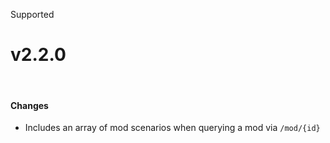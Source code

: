 <span class="badge bg-primary-subtle border border-primary-subtle text-primary-emphasis rounded-pill"><i class="bi bi-hash"></i> Supported</span>
# v2.2.0
<br/>

#### Changes
- Includes an array of mod scenarios when querying a mod via `/mod/{id}`

<br/>
